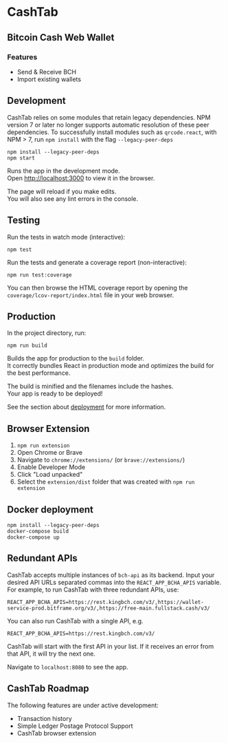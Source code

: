 # CashTab

## Bitcoin Cash Web Wallet

### Features

-   Send & Receive BCH
-   Import existing wallets

## Development

CashTab relies on some modules that retain legacy dependencies. NPM version 7 or later no longer supports automatic resolution of these peer dependencies. To successfully install modules such as `qrcode.react`, with NPM > 7, run `npm install` with the flag `--legacy-peer-deps`

```
npm install --legacy-peer-deps
npm start
```

Runs the app in the development mode.<br>
Open [http://localhost:3000](http://localhost:3000) to view it in the browser.

The page will reload if you make edits.<br>
You will also see any lint errors in the console.

## Testing

Run the tests in watch mode (interactive):

```
npm test
```

Run the tests and generate a coverage report (non-interactive):

```
npm run test:coverage
```

You can then browse the HTML coverage report by opening the
`coverage/lcov-report/index.html` file in your web browser.

## Production

In the project directory, run:

```
npm run build
```

Builds the app for production to the `build` folder.<br>
It correctly bundles React in production mode and optimizes the build for the best performance.

The build is minified and the filenames include the hashes.<br>
Your app is ready to be deployed!

See the section about [deployment](https://facebook.github.io/create-react-app/docs/deployment) for more information.

## Browser Extension

1. `npm run extension`
2. Open Chrome or Brave
3. Navigate to `chrome://extensions/` (or `brave://extensions/`)
4. Enable Developer Mode
5. Click "Load unpacked"
6. Select the `extension/dist` folder that was created with `npm run extension`

## Docker deployment

```
npm install --legacy-peer-deps
docker-compose build
docker-compose up
```

## Redundant APIs

CashTab accepts multiple instances of `bch-api` as its backend. Input your desired API URLs separated commas into the `REACT_APP_BCHA_APIS` variable. For example, to run CashTab with three redundant APIs, use:

```
REACT_APP_BCHA_APIS=https://rest.kingbch.com/v3/,https://wallet-service-prod.bitframe.org/v3/,https://free-main.fullstack.cash/v3/
```

You can also run CashTab with a single API, e.g.

```
REACT_APP_BCHA_APIS=https://rest.kingbch.com/v3/
```

CashTab will start with the first API in your list. If it receives an error from that API, it will try the next one.

Navigate to `localhost:8080` to see the app.

## CashTab Roadmap

The following features are under active development:

-   Transaction history
-   Simple Ledger Postage Protocol Support
-   CashTab browser extension
